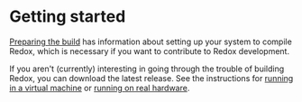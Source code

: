 Getting started
===============

[Preparing the build](getting_started/preparing_the_build.html) has information about setting up your system to compile Redox, which is necessary if you want to contribute to Redox development.

If you aren't (currently) interesting in going through the trouble of building Redox, you can download the latest release. See the instructions for [running in a virtual machine](getting_started/try_vm.html) or [running on real hardware](getting_started/real_hardware.html).
